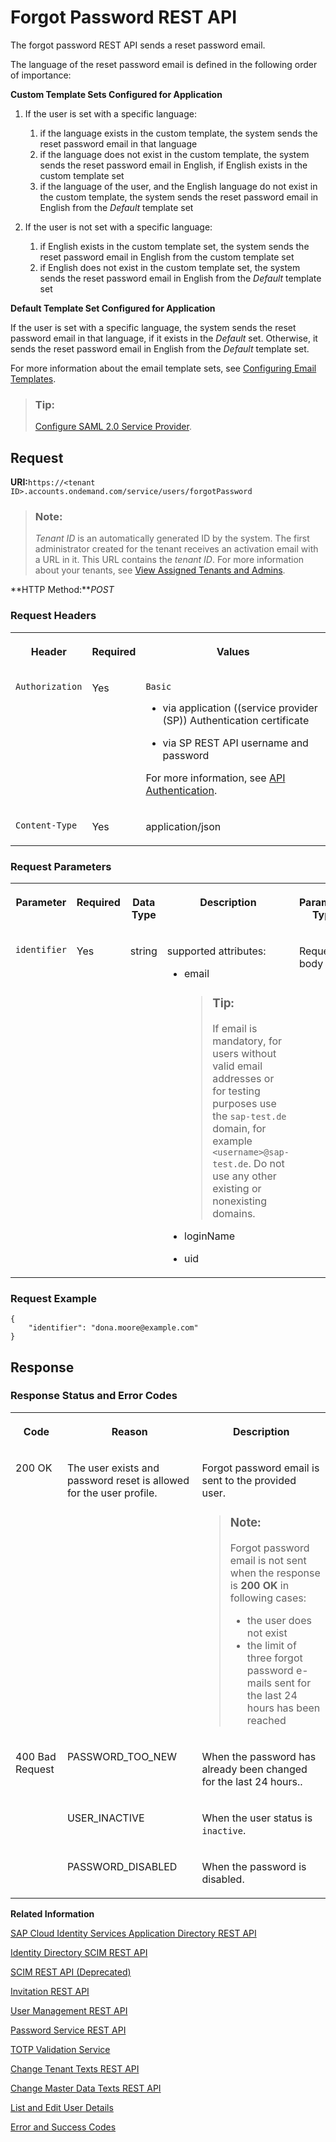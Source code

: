 <!-- loiod024fcabb2f042d08b1c00c3d408e107 -->

# Forgot Password REST API

The forgot password REST API sends a reset password email.



The language of the reset password email is defined in the following order of importance:

**Custom Template Sets Configured for Application**

1.  If the user is set with a specific language:
    1.  if the language exists in the custom template, the system sends the reset password email in that language
    2.  if the language does not exist in the custom template, the system sends the reset password email in English, if English exists in the custom template set
    3.  if the language of the user, and the English language do not exist in the custom template, the system sends the reset password email in English from the *Default* template set

2.  If the user is not set with a specific language:
    1.  if English exists in the custom template set, the system sends the reset password email in English from the custom template set
    2.  if English does not exist in the custom template set, the system sends the reset password email in English from the *Default* template set


**Default Template Set Configured for Application**

If the user is set with a specific language, the system sends the reset password email in that language, if it exists in the *Default* set. Otherwise, it sends the reset password email in English from the *Default* template set.

For more information about the email template sets, see [Configuring Email Templates](../Operation-Guide/configuring-email-templates-b2afbcd.md).

> ### Tip:  
> [Configure SAML 2.0 Service Provider](../Operation-Guide/configure-saml-2-0-service-provider-51f1f75.md).



## Request

**URI:**`https://<tenant ID>.accounts.ondemand.com/service/users/forgotPassword`

> ### Note:  
> *Tenant ID* is an automatically generated ID by the system. The first administrator created for the tenant receives an activation email with a URL in it. This URL contains the *tenant ID*. For more information about your tenants, see [View Assigned Tenants and Admins](../view-assigned-tenants-and-admins-f56e6f2.md).

**HTTP Method:***POST*



### Request Headers


<table>
<tr>
<th valign="top">

Header

</th>
<th valign="top">

Required

</th>
<th valign="top">

Values

</th>
</tr>
<tr>
<td valign="top">

`Authorization`

</td>
<td valign="top">

Yes

</td>
<td valign="top">

`Basic`

-   via application \(\(service provider \(SP\)\) Authentication certificate

-   via SP REST API username and password


For more information, see [API Authentication](../Operation-Guide/api-authentication-9d200d5.md).

</td>
</tr>
<tr>
<td valign="top">

`Content-Type`

</td>
<td valign="top">

Yes

</td>
<td valign="top">

application/json

</td>
</tr>
</table>



### Request Parameters


<table>
<tr>
<th valign="top">

Parameter

</th>
<th valign="top">

Required

</th>
<th valign="top">

Data Type

</th>
<th valign="top">

Description

</th>
<th valign="top">

Parameter Type

</th>
</tr>
<tr>
<td valign="top">

`identifier`

</td>
<td valign="top">

Yes

</td>
<td valign="top">

string

</td>
<td valign="top">

supported attributes:

-   email

    > ### Tip:  
    > If email is mandatory, for users without valid email addresses or for testing purposes use the `sap-test.de` domain, for example `<username>@sap-test.de`. Do not use any other existing or nonexisting domains.

-   loginName
-   uid



</td>
<td valign="top">

Request body

</td>
</tr>
</table>



### Request Example

```
{
    "identifier": "dona.moore@example.com"
}
```



## Response



### Response Status and Error Codes


<table>
<tr>
<th valign="top">

Code

</th>
<th valign="top">

Reason

</th>
<th valign="top">

Description

</th>
</tr>
<tr>
<td valign="top">

200 OK

</td>
<td valign="top">

The user exists and password reset is allowed for the user profile.

</td>
<td valign="top">

Forgot password email is sent to the provided user.

> ### Note:  
> Forgot password email is not sent when the response is **200 OK** in following cases:
> 
> -   the user does not exist
> -   the limit of three forgot password e-mails sent for the last 24 hours has been reached



</td>
</tr>
<tr>
<td valign="top" rowspan="3">

400 Bad Request

</td>
<td valign="top">

PASSWORD\_TOO\_NEW

</td>
<td valign="top">

When the password has already been changed for the last 24 hours..

</td>
</tr>
<tr>
<td valign="top">

USER\_INACTIVE

</td>
<td valign="top">

When the user status is `inactive`.

</td>
</tr>
<tr>
<td valign="top">

PASSWORD\_DISABLED

</td>
<td valign="top">

When the password is disabled.

</td>
</tr>
</table>



**Related Information**  


[SAP Cloud Identity Services Application Directory REST API](sap-cloud-identity-services-application-directory-rest-api-a8fc935.md "Manage application configurations.")

[Identity Directory SCIM REST API](identity-directory-scim-rest-api-5be5692.md "Manage users, groups and custom schemas in the cloud.")

[SCIM REST API \(Deprecated\)](scim-rest-api-deprecated-2f21568.md "This section contains information about the Identity Authentication implementation of the System for Cross-domain Identity Management (SCIM) REST API protocol.")

[Invitation REST API](invitation-rest-api-e55429f.md "The invitation service allows you to implement a request for user invitations.")

[User Management REST API](user-management-rest-api-e6bb70d.md "This REST API allows you to implement a request for user management, such as user registration, as well as SP user retrieval, deactivation and deletion.")

[Password Service REST API](password-service-rest-api-8d1016b.md "The password service is used for operations related to user passwords, such as verification of the user name and the password combination.")

[TOTP Validation Service](totp-validation-service-3e4c3cf.md "Validation of time-based one-time password (TOTP).")

[Change Tenant Texts REST API](change-tenant-texts-rest-api-66ad80a.md#loio66ad80a6bbaf4fc3911232f7cc9a7de6 "The Change Tenant Texts REST API of Identity Authentication can be used to change the predefined texts and messages for end-user screens available per tenant in the Identity Authentication.")

[Change Master Data Texts REST API](change-master-data-texts-rest-api-b10fc6a.md#loiob10fc6a9a37c488a82ce7489b1fab64c "The Change Master Data Texts REST API can be used to change the predefined master data for each resource in Identity Authentication.")

[List and Edit User Details](../Operation-Guide/list-and-edit-user-details-045cb01.md "As a tenant administrator, you can view detailed information about the users in the administration console for SAP Cloud Identity Services. Optionally you can edit this information.")

[Error and Success Codes](error-and-success-codes-7f87a75.md "This section is to help developers with solutions to the REST API response codes.")

